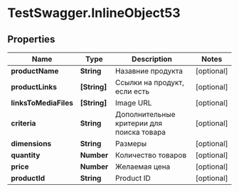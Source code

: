 # TestSwagger.InlineObject53

## Properties

Name | Type | Description | Notes
------------ | ------------- | ------------- | -------------
**productName** | **String** | Назавние продукта | [optional] 
**productLinks** | **[String]** | Ссылки на продукт, если есть | [optional] 
**linksToMediaFiles** | **[String]** | Image URL | [optional] 
**criteria** | **String** | Дополнительные критерии для поиска товара | [optional] 
**dimensions** | **String** | Размеры | [optional] 
**quantity** | **Number** | Количество товаров | [optional] 
**price** | **Number** | Желаемая цена | [optional] 
**productId** | **String** | Product ID | [optional] 


